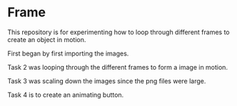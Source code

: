 # Frame

This repository is for experimenting how to loop through different frames to create an object in motion.

First began by first importing the images.

Task 2 was looping through the different frames to form a image in motion.

Task 3 was scaling down the images since the png files were large.

Task 4 is to create an animating button.
